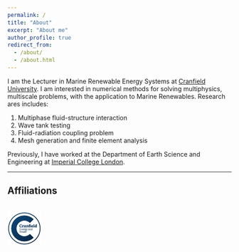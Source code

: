 ```yaml
---
permalink: /
title: "About"
excerpt: "About me"
author_profile: true
redirect_from: 
  - /about/
  - /about.html
---
```

I am the Lecturer in Marine Renewable Energy Systems at [Cranfield University](https://www.cranfield.ac.uk). I am interested in numerical methods for solving multiphysics, multiscale problems, with the application to Marine Renewables. Research ares includes:

 1. Multiphase fluid-structure interaction
 2. Wave tank testing
 3. Fluid-radiation coupling problem
 4. Mesh generation and finite element analysis


Previously, I have worked at the Department of Earth Science and Engineering  at [Imperial College London](https://www.imperial.ac.uk).

---------------------------------------------------
## Affiliations
<br/><img width="15%" src='/images/cranfield_logo.png'>
